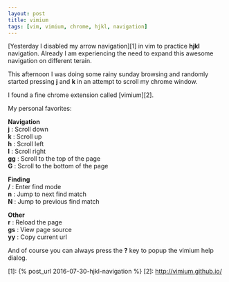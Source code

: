 ```yaml
---
layout: post
title: vimium
tags: [vim, vimium, chrome, hjkl, navigation]
---
```


[Yesterday I disabled my arrow navigation][1] in vim to practice **hjkl** navigation.
Already I am experiencing the need to expand this awesome navigation on different terain.  

This afternoon I was doing some rainy sunday browsing and randomly started pressing **j** and **k** in an attempt
to scroll my chrome window.  

I found a fine chrome extension called [vimium][2].

My personal favorites:  

**Navigation**  
**j** :	Scroll down  
**k** :	Scroll up  
**h** :	Scroll left  
**l** :	Scroll right  
**gg** : Scroll to the top of the page  
**G** :	Scroll to the bottom of the page  

**Finding**  
**/** : Enter find mode  
**n** : Jump to next find match    
**N** : Jump to previous find match  

**Other**  
**r** :	Reload the page  
**gs** : View page source  
**yy** : Copy current url  

And of course you can always press the **?** key to popup the vimium help dialog.

[1]: {% post_url 2016-07-30-hjkl-navigation %}
[2]: http://vimium.github.io/
